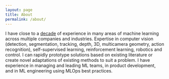 ```yaml
---
layout: page
title: About
permalink: /about/
---
```


I have close to a <a href="https://www.linkedin.com/in/youssef-zaky-955b17124/">decade</a> of experience in many areas of machine learning across multiple companies and industries. Expertise in computer vision (detection, segmentation, tracking, depth, 3D, multicamera geometry, action recognition), self-supervised learning, reinforcement learning, robotics and control. I can rapidly prototype solutions based on existing literature or create novel adaptations of existing methods to suit a problem. I have experience in managing and leading ML teams, in product development, and in ML engineering using MLOps best practices.